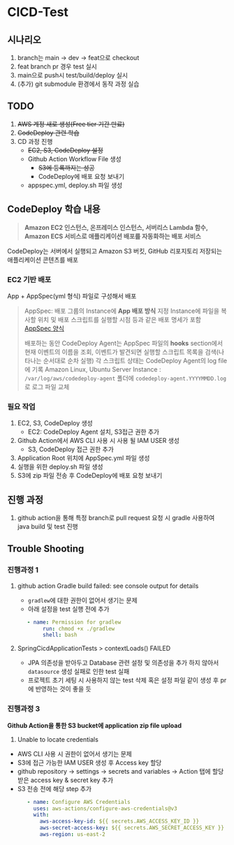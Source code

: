 # CICD-Test

## 시나리오
1. branch는 main -> dev -> feat으로 checkout
2. feat branch pr 경우 test 실시
3. main으로 push시 test/build/deploy 실시
4. (추가) git submodule 환경에서 동작 과정 실습

## TODO
1. ~~AWS 계정 새로 생성(Free tier 기간 만료)~~
2. ~~CodeDeploy 관련 학습~~
3. CD 과정 진행
   - ~~EC2, S3, CodeDeploy 설정~~
   - Github Action Workflow File 생성
      - ~~S3에 등록까지는 성공~~
      - CodeDeploy에 배포 요청 보내기
   - appspec.yml, deploy.sh 파일 생성
  
## CodeDeploy 학습 내용
> **Amazon EC2 인스턴스, 온프레미스 인스턴스, 서버리스 Lambda 함수, Amazon ECS 서비스로 애플리케이션 배포를 자동화하는 배포 서비스**

CodeDeploy는 서버에서 실행되고 Amazon S3 버킷, GitHub 리포지토리 저장되는 애플리케이션 콘텐츠를 배포

### EC2 기반 배포

App + AppSpec(yml 형식) 파일로 구성해서 배포

> AppSpec: 배포 그룹의 Instance에 **App 배포 방식** 지정
> Instance에 파일을 복사할 위치 및 배포 스크립트를 실행할 시점 등과 같은 배포 명세가 포함
> [AppSpec 양식](https://docs.aws.amazon.com/ko_kr/codedeploy/latest/userguide/application-revisions-appspec-file.html#add-appspec-file-server)
>
> 배포하는 동안 CodeDeploy Agent는 AppSpec 파일의 **hooks** section에서 현재 이벤트의 이름을 조회, 이벤트가 발견되면 실행할 스크립트 목록을 검색(나타나는 순서대로 순차 실행)
> 각 스크립트 상태는 CodeDeploy Agent의 log file에 기록
> Amazon Linux, Ubuntu Server Instance : `/var/log/aws/codedeploy-agent` 폴더에 `codedeploy-agent.YYYYMMDD.log`로 로그 파일 교체

### 필요 작업
1. EC2, S3, CodeDeploy 생성
    - EC2: CodeDeploy Agent 설치, S3접근 권한 추가
2. Github Action에서 AWS CLI 사용 시 사용 될 IAM USER 생성
    - S3, CodeDeploy 접근 권한 추가  
3. Application Root 위치에 AppSpec.yml 파일 생성
4. 실행을 위한 deploy.sh 파일 생성
5. S3에 zip 파일 전송 후 CodeDeploy에 배포 요청 보내기

## 진행 과정
1. github action을 통해 특정 branch로 pull request 요청 시 gradle 사용하여 java build 및 test 진행

## Trouble Shooting
### 진행과정 1
1. github action Gradle build failed: see console output for details
    - `gradlew`에 대한 권한이 없어서 생기는 문제
    - 아래 설정을 test 실행 전에 추가
    ```yml
       - name: Permission for gradlew
            run: chmod +x ./gradlew
            shell: bash
    ```
   
2. SpringCicdApplicationTests > contextLoads() FAILED
    - JPA 의존성을 받아두고 Database 관련 설정 및 의존성을 추가 하지 않아서 `datasource` 생성 실패로 인한 test 실패
    - 프로젝트 초기 세팅 시 사용하지 않는 test 삭제 혹은 설정 파일 같이 생성 후 pr에 반영하는 것이 좋을 듯

### 진행과정 3
**Github Action을 통한 S3 bucket에 application zip file upload**
1. Unable to locate credentials
  - AWS CLI 사용 시 권한이 없어서 생기는 문제
  - S3에 접근 가능한 IAM USER 생성 후 Access key 할당
  - github repository -> settings -> secrets and variables -> Action 탭에 할당받은 access key & secret key 추가
  - S3 전송 전에 해당 step 추가
    ```yml
       - name: Configure AWS Credentials
         uses: aws-actions/configure-aws-credentials@v3
         with:
           aws-access-key-id: ${{ secrets.AWS_ACCESS_KEY_ID }}
           aws-secret-access-key: ${{ secrets.AWS_SECRET_ACCESS_KEY }}
           aws-region: us-east-2
    ```
